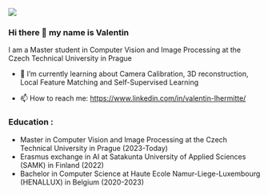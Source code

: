![](https://komarev.com/ghpvc/?username=Vlhermitte)
### Hi there 👋 my name is Valentin
I am a Master student in Computer Vision and Image Processing at the Czech Technical University in Prague

- 🌱 I’m currently learning about Camera Calibration, 3D reconstruction, Local Feature Matching and Self-Supervised Learning

- 📫 How to reach me: https://www.linkedin.com/in/valentin-lhermitte/


### Education :
- Master in Computer Vision and Image Processing at the Czech Technical University in Prague (2023-Today)
- Erasmus exchange in AI at Satakunta University of Applied Sciences (SAMK) in Finland (2022)
- Bachelor in Computer Science at Haute Ecole Namur-Liege-Luxembourg (HENALLUX) in Belgium (2020-2023)

<!--
**Vlhermitte/Vlhermitte** is a ✨ _special_ ✨ repository because its `README.md` (this file) appears on your GitHub profile.

Here are some ideas to get you started:

- 🔭 I’m currently working on ...
- 🌱 I’m currently learning ...
- 👯 I’m looking to collaborate on ...
- 🤔 I’m looking for help with ...
- 💬 Ask me about ...
- 📫 How to reach me: ...
- 😄 Pronouns: ...
- ⚡ Fun fact: ...
-->
